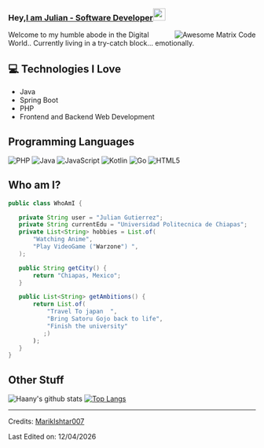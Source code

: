 
### Hey,[I am Julian - Software Developer](https://www.youtube.com/channel/UCietjxpksncMdOUkycv5nqA)<img src="https://media.giphy.com/media/hvRJCLFzcasrR4ia7z/giphy.gif" width="25px">


<img src = 'https://github.com/MarikIshtar007/MarikIshtar007/blob/master/images/matrix.gif' alt = 'Awesome Matrix Code' align='right'/>


Welcome to my humble abode in the Digital World.. Currently living in a try-catch block... emotionally.

## :computer: Technologies I Love
* Java
* Spring Boot
* PHP
* Frontend and Backend Web Development


## Programming Languages
![PHP](https://img.shields.io/badge/php-%23777BB4.svg?style=for-the-badge&logo=php&logoColor=white)
![Java](https://img.shields.io/badge/java-%23ED8B00.svg?style=for-the-badge&logo=openjdk&logoColor=white)
![JavaScript](https://img.shields.io/badge/javascript-%23323330.svg?style=for-the-badge&logo=javascript&logoColor=%23F7DF1E)
![Kotlin](https://img.shields.io/badge/kotlin-%237F52FF.svg?style=for-the-badge&logo=kotlin&logoColor=white)
![Go](https://img.shields.io/badge/go-%2300ADD8.svg?style=for-the-badge&logo=go&logoColor=white)
	![HTML5](https://img.shields.io/badge/html5-%23E34F26.svg?style=for-the-badge&logo=html5&logoColor=white)
 ## Who am I?
 ```java
public class WhoAmI {

    private String user = "Julian Gutierrez";
    private String currentEdu = "Universidad Politecnica de Chiapas";
    private List<String> hobbies = List.of(
        "Watching Anime",
        "Play VideoGame ("Warzone") ",
    );

    public String getCity() {
        return "Chiapas, Mexico";
    }

    public List<String> getAmbitions() {
        return List.of(
            "Travel To japan  ",
            "Bring Satoru Gojo back to life",
            "Finish the university"
           ;)
        );
    }
}

 ```
 

## Other Stuff

![Haany's github stats](https://github-readme-stats.vercel.app/api?username=HexagonalSole1&show_icons=true&hide=[%22issues%22])
[![Top Langs](https://github-readme-stats.vercel.app/api/top-langs/?username=HexagonalSole1)](https://github.com/HexagonalSole1/github-readme-stats)

 -------
Credits: [MarikIshtar007](https://github.com/MarikIshtar007)

Last Edited on: 12/04/2026
